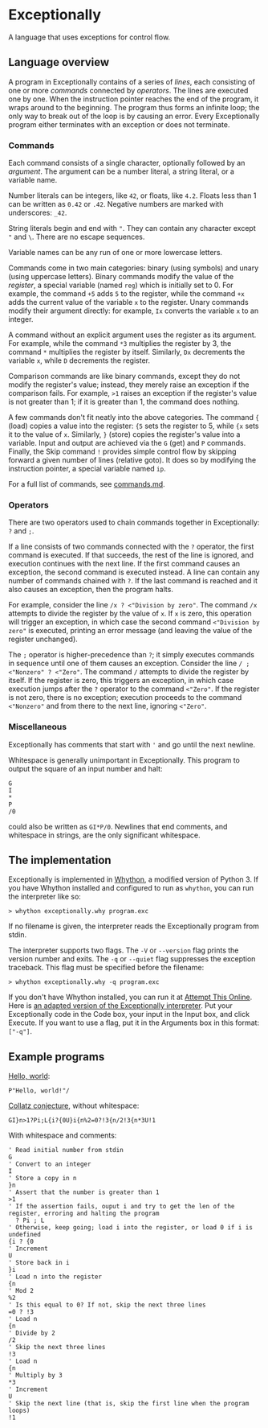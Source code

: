 # Exceptionally

A language that uses exceptions for control flow.

## Language overview

A program in Exceptionally contains of a series of *lines*, each consisting of one or more *commands* connected by *operators*. The lines are executed one by one. When the instruction pointer reaches the end of the program, it wraps around to the beginning. The program thus forms an infinite loop; the only way to break out of the loop is by causing an error. Every Exceptionally program either terminates with an exception or does not terminate.

### Commands

Each command consists of a single character, optionally followed by an *argument*. The argument can be a number literal, a string literal, or a variable name.

Number literals can be integers, like `42`, or floats, like `4.2`. Floats less than 1 can be written as `0.42` or `.42`. Negative numbers are marked with underscores: `_42`.

String literals begin and end with `"`. They can contain any character except `"` and `\`. There are no escape sequences.

Variable names can be any run of one or more lowercase letters.

Commands come in two main categories: binary (using symbols) and unary (using uppercase letters). Binary commands modify the value of the *register*, a special variable (named `reg`) which is initially set to 0. For example, the command `+5` adds `5` to the register, while the command `+x` adds the current value of the variable `x` to the register. Unary commands modify their argument directly: for example, `Ix` converts the variable `x` to an integer.

A command without an explicit argument uses the register as its argument. For example, while the command `*3` multiplies the register by 3, the command `*` multiplies the register by itself. Similarly, `Dx` decrements the variable `x`, while `D` decrements the register.

Comparison commands are like binary commands, except they do not modify the register's value; instead, they merely raise an exception if the comparison fails. For example, `>1` raises an exception if the register's value is not greater than 1; if it is greater than 1, the command does nothing.

A few commands don't fit neatly into the above categories. The command `{` (load) copies a value into the register: `{5` sets the register to 5, while `{x` sets it to the value of `x`. Similarly, `}` (store) copies the register's value into a variable. Input and output are achieved via the `G` (get) and `P` commands. Finally, the Skip command `!` provides simple control flow by skipping forward a given number of lines (relative goto). It does so by modifying the instruction pointer, a special variable named `ip`.

For a full list of commands, see [commands.md](./commands.md).

### Operators

There are two operators used to chain commands together in Exceptionally: `?` and `;`.

If a line consists of two commands connected with the `?` operator, the first command is executed. If that succeeds, the rest of the line is ignored, and execution continues with the next line. If the first command causes an exception, the second command is executed instead. A line can contain any number of commands chained with `?`. If the last command is reached and it also causes an exception, then the program halts.

For example, consider the line `/x ? <"Division by zero"`. The command `/x` attempts to divide the register by the value of `x`. If `x` is zero, this operation will trigger an exception, in which case the second command `<"Division by zero"` is executed, printing an error message (and leaving the value of the register unchanged).

The `;` operator is higher-precedence than `?`; it simply executes commands in sequence until one of them causes an exception. Consider the line `/ ; <"Nonzero" ? <"Zero"`. The command `/` attempts to divide the register by itself. If the register is zero, this triggers an exception, in which case execution jumps after the `?` operator to the command `<"Zero"`. If the register is not zero, there is no exception; execution proceeds to the command `<"Nonzero"` and from there to the next line, ignoring `<"Zero"`.

### Miscellaneous

Exceptionally has comments that start with `'` and go until the next newline.

Whitespace is generally unimportant in Exceptionally. This program to output the square of an input number and halt:

    G
    I
    *
    P
    /0

could also be written as `GI*P/0`. Newlines that end comments, and whitespace in strings, are the only significant whitespace.

## The implementation

Exceptionally is implemented in [Whython](https://github.com/pxeger/whython), a modified version of Python 3. If you have Whython installed and configured to run as `whython`, you can run the interpreter like so:

    > whython exceptionally.why program.exc

If no filename is given, the interpreter reads the Exceptionally program from stdin.

The interpreter supports two flags. The `-V` or `--version` flag prints the version number and exits. The `-q` or `--quiet` flag suppresses the exception traceback. This flag must be specified before the filename:

    > whython exceptionally.why -q program.exc

If you don't have Whython installed, you can run it at [Attempt This Online](https://ato.pxeger.com/about). Here is [an adapted version of the Exceptionally interpreter](https://staging.ato.pxeger.com/run?1=nVjNcts2EJ5edeojoHBTk7ak2IfOdOgorus6Hc-ktseq0-nQigamIAkJSTAgaElV3RfpJZdOn6Avk6fpAiTAP8lJyoMp7C7259sfgP7rn8V8Jec8fv_hy39ZlHAhkaCd4le6SjudV2fXw_PLCzRA-KD_bf8Adzo_nF-cXP8GlHUHwYP3sYcwmUxwN1_31DrN7sx6T62jLDTrp2o9Yfdm_UTzud3_Wq0TvjDrrlpPBY8kNyRPkZikkSH42mbIAqoEDXVkqeXW77U2FltzO4oQ8CyWhvKH3paEzFK-VpQ3nMWG8I32kTBhCH9qEJKEWsUPnc7p5c9XJ9fnQ41fgdZACdJ3GbF4PFOUkKapITxXhJmgRFJRKrupo36ihLgAawjtoCimEY9Z4KGTNGAsFznVkc2tjz9q4PnCRnGmfQlpZE2_0OiELDGEn7Qv1CJxrpEvsXqZO29VXhZuWc_xtaIIEs8qSRhqhKWVuVHrzBp9pf26LyH6VREWgiQlHC9uLk6HJRyq_jwUkuhuQtCyi1YeWqJ9tCoUqHJssXuWraqzxd6zbFWsLfbTcjffYPuJZRel25AIWSodDYujCK5bSOuqbmrzVyMTiK3xtoxXE2qbXPqe1aM7oMnvA5EunZXxJe-KlpQml1J5p7SkNLmU0t3TEFr1FdVZGhndUA0ZX72M10WDbUh0iVDeWy2RwcAmRPdaS-CZ5ZvWa4k8LytCdVHJz6vpEB1D3CFfUOGYkPLuytNtoFftVdvre17vcAS7e0vjApU1ERYnmbRK8_6q8jHOoUxhcNMJIOoiNkUsZXEqSRzoGoN-cxENU4qsVKHPdGfupq-XBs6s4StgnceZQS7KOHVzVgX95ci06oROkQSlacJC6gR8Ql1P8yxxMg5ZTFNoZz_fpYRgpV79EBxnieNqBkSliRCWkOmCybmDj7GLuGjTj3BhRz2CMIh8uIolWZ4JwYUzxVeCzwSJUEDimEt0R2csRmovWitl_sHoAedmF3PwUlsoNYIrEfIGcGL2IyIDMLjb34NxXAnQPJVw_KgPJey43qgeWCkaSxZntGqmcAaqAOHjI1zXvYNO8y0sniGCEkHvGc9SpBCtCXLIF5EA1MAo3Orj4TbvwBmFVB2Iz4AYQi8ANt4YhM0DN5JxxVO4XSijJQVIRzgvY0Os7W_WlK86a3-Aphitq7ofELb7lLYmqENVSIhPAdKYLtpoNu3089nk4Eo8AY8iAhG3AddJzZmQ1PxGVfcAjoEkhDGkMBB0pgrtSerAry5aEzF7cDEcMflGv1A1qgRUN1BeRLYbOYQTrW2h3PlxKzePR6GVFnGUBm4-IQKV9Cu8XXMi4EZidG5XsX5ERQGx1vGIiodHVNj4QNcjKr56RAVL1H74u9_2pFmim7rtbJnQAEa7MdhFUzirJ15rnqnnow2_g66IABtyTo3C3RSBX1lEY7l9Dgo8PnaOvdvJ3m3fPb6d7G8eijvoPJZ0RoUa3tOQEwldBucuCWtixh64GvVngmfNmbSDbuDaItKACwplOGEBoJnqvp0Rye4pirPojormIDOKa2fGGLvtwVZxATsYkmO3Cgq5g-MV9nXVl48LTNyswSY6Pun9PtoKygWJ6KcDsMnALvZf49vb0R7e3WJjCJmG0-Kz4d40KC-43dNFcNSTLJQpkly1AdwmGrhXoaz1iQqjVR-QpHgFut5SOJdJinSAFMo6fQtNIudQMpGSCOZEECh8kf6fY1ePcmhBxmOkDgpnbXqyP-UCbDrg9cB47j50KwnedtxUdGpZQWUm4pZ4fjkSWayvRV30LmNUDl4QwLlIWlIcoIPmFaq4Qa1K0OiSBg7Oryq_iIx6SH1DOS_PL86GPktG7pEaLQPk6AFz6ML0hS-3nO8WX1b20d9XDdoaa1m45xVeNfhqgAHzoEVWmQZ6g_yQx0CXAU1k7V6lrgoaig0jr9Mp0iowxn9nctr77n3--vDFJZA6HVAwHsfQRuOxnrjjcURYPB4Xg9ckUl030xUc3GJ2rwaguV-WfDWy7aq4gDm490r3eu8eyg3SWx0Y-UGk5rAKCZgkDFdoXfwTpTp8lWG6hA-kA_eT7b7L7WpgqlY1AYJRObdEu7-f8MRYqfev2afLLa_SeiG6BbwFvv8B). Put your Exceptionally code in the Code box, your input in the Input box, and click Execute. If you want to use a flag, put it in the Arguments box in this format: `["-q"]`.

## Example programs

[Hello, world](https://esolangs.org/wiki/Hello,_world!):

    P"Hello, world!"/

[Collatz conjecture](https://codegolf.stackexchange.com/questions/12177/collatz-conjecture-oeis-a006577), without whitespace:

    GI}n>1?Pi;L{i?{0U}i{n%2=0?!3{n/2!3{n*3U!1

With whitespace and comments:

    ' Read initial number from stdin
    G
    ' Convert to an integer
    I
    ' Store a copy in n
    }n
    ' Assert that the number is greater than 1
    >1
    ' If the assertion fails, ouput i and try to get the len of the register, erroring and halting the program
      ? Pi ; L
    ' Otherwise, keep going; load i into the register, or load 0 if i is undefined
    {i ? {0
    ' Increment
    U
    ' Store back in i
    }i
    ' Load n into the register
    {n
    ' Mod 2
    %2
    ' Is this equal to 0? If not, skip the next three lines
    =0 ? !3
    ' Load n
    {n
    ' Divide by 2
    /2
    ' Skip the next three lines
    !3
    ' Load n
    {n
    ' Multiply by 3
    *3
    ' Increment
    U
    ' Skip the next line (that is, skip the first line when the program loops)
    !1
